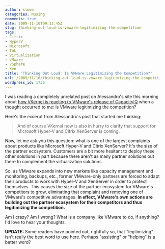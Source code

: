 ```yaml
---
author: slowe
categories: Musing
comments: true
date: 2009-11-16T09:13:45Z
slug: thinking-out-loud-is-vmware-legitimizing-the-competition
tags:
- Citrix
- HyperV
- Microsoft
- ToL
- Virtualization
- VMware
- vSphere
- Xen
title: 'Thinking Out Loud: Is VMware Legitimizing the Competition?'
url: /2009/11/16/thinking-out-loud-is-vmware-legitimizing-the-competition/
wordpress_id: 1736
---
```


I was reading a completely unrelated post on Alessandro's site this morning about [how VKernel is reacting to VMware's release of CapacityIQ](http://www.virtualization.info/2009/11/vkernel-defends-against-vmware-attack.html?utm_source=feedburner&utm_medium=feed&utm_campaign=Feed%3A+Virtualization_info+(virtualization.info)) when a thought occurred to me: is VMware legitimizing the competition?

Here's the excerpt from Alessandro's post that started me thinking:

>And of course VKernel now is also in hurry to clarify that support for Microsoft Hyper-V and Citrix XenServer is coming.

Now, let me ask you this question: what is one of the largest complaints about products like Microsoft Hyper-V and Citrix XenServer? It's the size of the partner ecosystem. Customers are a bit more hesitant to deploy these other solutions in part because there aren't as many partner solutions out there to complement the virtualization solutions.

So, as VMware expands into new markets like capacity management and monitoring, backups, etc., former VMware-only partners are forced to adapt their products to work with Hyper-V and XenServer in order to protect themselves. This causes the size of the partner ecosystem for VMware's competitors to grow, eliminating that complaint and removing one of VMware's competitive advantages. **In effect, VMware's own actions are building out the partner ecosystem for their competitors and thus legitimizing the competition.**

Am I crazy? Am I wrong? What is a company like VMware to do, if anything? I'd love to hear your thoughts.

**UPDATE:** Some readers have pointed out, rightfully so, that "legitimizing" isn't really the best word to use here. Perhaps "assisting" or "helping" is a better word?
